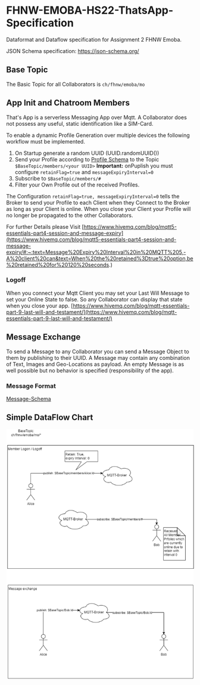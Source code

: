 # FHNW-EMOBA-HS22-ThatsApp-Specification
Dataformat and Dataflow specification for Assignment 2 FHNW Emoba.

JSON Schema specification: https://json-schema.org/

## Base Topic
The Basic Topic for all Collaborators is `ch/fhnw/emoba/mo`

## App Init and Chatroom Members

That's App is a serverless Messaging App over Mqtt. A Collaborator does not possess any useful, static identification like a SIM-Card.

To enable a dynamic Profile Generation over multiple devices the following workflow must be implemented.

1. On Startup generate a random UUID (UUID.randomUUID())
2. Send your Profile according to [Profile Schema](https://github.com/KZellweger/FHNW-EMOBA-HS22-ThatsApp-Specification/profile.schema.json) to the Topic `$BaseTopic/members/<your UUID>` **Important:** onPuplish you must configure `retainFlag=true` and `messageExpiryInterval=0`
3. Subscribe to `$BaseTopic/members/#`
4. Filter your Own Profile out of the received Profiles.

The Configuration `retainFlag=true, messageExpiryInterval=0` tells the Broker to send your Profile to each Client when they Connect to the Broker as long as your Client is online. When you close your Client your Profile will no longer be propagated to the other Collaborators.

For further Details please Visit [https://www.hivemq.com/blog/mqtt5-essentials-part4-session-and-message-expiry](https://www.hivemq.com/blog/mqtt5-essentials-part4-session-and-message-expiry/#:~:text=Message%20Expiry%20Interval%20in%20MQTT%205,-A%20client%20can&text=When%20the%20retained%3Dtrue%20option,be%20retained%20for%20120%20seconds.)

### Logoff
When you connect your Mqtt Client you may set your Last Will Message to set your Online State to false. So any Collaborator can display that state when you close your app. 
[https://www.hivemq.com/blog/mqtt-essentials-part-9-last-will-and-testament/](https://www.hivemq.com/blog/mqtt-essentials-part-9-last-will-and-testament/)

## Message Exchange

To send a Message to any Collaborator you can send a Message Object to them by publishing to their UUID. 
A Message may contain any combination of Text, Images and Geo-Locations as payload. 
An empty Message is as well possible but no behavior is specified (responsibility of the app).

### Message Format
[Message-Schema](https://github.com/KZellweger/FHNW-EMOBA-HS22-ThatsApp-Specification/blob/main/message.schema.json)


## Simple DataFlow Chart

![./DataFlow.png](./DataFlow.png)